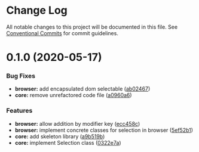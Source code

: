 # Change Log

All notable changes to this project will be documented in this file.
See [Conventional Commits](https://conventionalcommits.org) for commit guidelines.

# 0.1.0 (2020-05-17)


### Bug Fixes

* **browser:** add encapsulated dom selectable ([ab02467](https://github.com/gund/selectable/commit/ab02467506cac895a96d0fecc1e9c332a9ff953d))
* **core:** remove unrefactored code file ([a0960a6](https://github.com/gund/selectable/commit/a0960a6c962ab1faf4d9a77bee1f797cfb8567f2))


### Features

* **browser:** allow addition by modifier key ([ecc458c](https://github.com/gund/selectable/commit/ecc458ccf840af71fab77ec66d7fc3aa00cc270f))
* **browser:** implement concrete classes for selection in browser ([5ef52b1](https://github.com/gund/selectable/commit/5ef52b18c9de5240aa9a53288334711c339ebfec))
* **core:** add skeleton library ([a9b519b](https://github.com/gund/selectable/commit/a9b519b814a9789d76c03b46f4ba2752d4d0cdd4))
* **core:** implement Selection class ([0322e7a](https://github.com/gund/selectable/commit/0322e7a9ddb12e378589564839091930d9a3724d))
